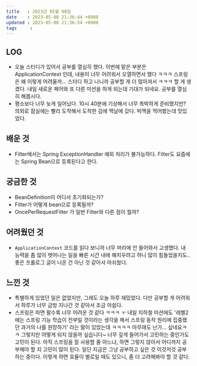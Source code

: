 ```yaml
---
title   : 2023년 05월 08일
date    : 2023-05-08 21:36:44 +0900
updated : 2023-05-08 21:36:54 +0900
tags     : 
---
```


## LOG
- 오늘 스터디가 있어서 공부를 열심히 했다. 이번에 맡은 부분은 ApplicationContext 인데, 내용이 너무 어려워서 오열하면서 했다 ㅋㅋㅋ 스프링은 왜 이렇게 어려울까... 스터디 하고 나니까 공부할 게 더 많아져서 ㅋㅋㅋ 할 게 생겼다. 내일 새로운 페어와 또 다른 미션을 하게 되는데 기대가 되네요. 공부를 열심히 해봅시다.
- 평소보다 너무 늦게 일어났다. 10시 40분에 기상해서 너무 촉박하게 준비했지만? 의외로 잠실에는 빨리 도착해서 도착한 김에 맥날에 갔다. 빅맥을 먹어봤는데 맛있었다. 

## 배운 것
- Filter에서는 Spring ExceptionHandler 예외 처리가 불가능하다. Filter도 요즘에는 Spring Bean으로 등록된다고 한다.

## 궁금한 것
- BeanDefinition이 어디서 초기화되는가?
- Filter가 어떻게 bean으로 등록될까?
- OncePerRequestFilter 가 일반 Filter와 다른 점이 뭘까?

## 어려웠던 것
- `ApplicationContext` 코드를 읽다 보니까 너무 머리에 안 들어와서 고생했다. 내 능력을 좀 많이 벗어나는 일을 빠른 시간 내에 해치우려고 하니 많이 힘들었을지도.. 좋은 프롤로그 글이 나온 건 아닌 것 같아서 아쉬웠다.

## 느낀 것
- 특별하게 있었던 일은 없었지만, 그래도 오늘 하루 재밌었다. 다만 공부할 게 어려워서 하루가 너무 금방 지나간 것 같아서 조금 아쉽다.
- 스프링은 파면 팔수록 너무 어려운 것 같다 ㅋㅋㅋ ㅜ 내일 지하철 미션에도 '레벨2에는 스프링 기능 학습이 전부일 것이라는 생각을 해서 스프링 동작 원리에 집중했던 과거의 나를 원망하기' 라는 말이 있었는데 ㅋㅋㅋㅋ 아무래도 난가... 싶네요ㅋㅋ 그렇지만 어떻게 되지 않을까 싶습니다~ 너무 깊게 들어가서 고민하는 중인가도 고민이 된다. 아직 스프링을 잘 사용할 줄 아느냐, 하면 그렇지 않아서 어디까지 공부해야 할 지 고민이 많이 된다. 일단 지금은 그냥 공부하고 싶은 것 이것저것 공부하는 중이다. 이렇게 하면 효율이 별로일 때도 있으니, 좀 더 고려해봐야 할 것 같다.